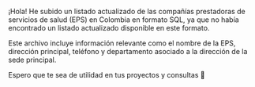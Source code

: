 ¡Hola! He subido un listado actualizado de las compañías prestadoras de servicios de salud (EPS) en Colombia en formato SQL, ya que no había encontrado un listado actualizado disponible en este formato. 

Este archivo incluye información relevante como el nombre de la EPS, dirección principal, teléfono y departamento asociado a la dirección de la sede principal.

Espero que te sea de utilidad en tus proyectos y consultas 🖤
